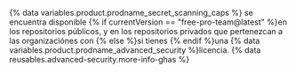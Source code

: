 {% data variables.product.prodname_secret_scanning_caps %} se encuentra disponible {% if currentVersion == "free-pro-team@latest" %}en los repositorios públicos, y en los repositorios privados que pertenezcan a las organizaciónes con {% else %}si tienes {% endif %}una {% data variables.product.prodname_advanced_security %}licencia. {% data reusables.advanced-security.more-info-ghas %}
